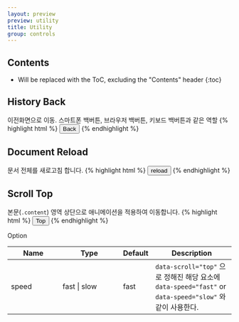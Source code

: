 ```yaml
---
layout: preview
preview: utility
title: Utility
group: controls
---
```


## Contents

* Will be replaced with the ToC, excluding the "Contents" header
{:toc}

## History Back
이전화면으로 이동. 스마트폰 백버튼, 브라우저 백버튼, 키보드 백버튼과 같은 역할
{% highlight html %}
 <button class="btn btn-primary" data-history="back">Back</button>
{% endhighlight %}


## Document Reload
문서 전체를 새로고침 합니다.
{% highlight html %}
<button class="btn btn-primary" data-location="reload">reload</button>
{% endhighlight %}



## Scroll Top
본문(`.content`) 영역 상단으로 애니메이션을 적용하여 이동합니다.
{% highlight html %}
<button class="btn btn-primary" data-scroll="top">Top</button>
{% endhighlight %}

Option

<div class="table-responsive">
  <table class="table table-bordered">
    <thead>
     <tr>
       <th style="width: 100px;">Name</th>
       <th style="width: 120px;">Type</th>
       <th style="width: 50px;">Default</th>
       <th>Description</th>
     </tr>
    </thead>
    <tbody>
     <tr>
       <td>speed</td>
       <td>fast | slow</td>
       <td>fast</td>
       <td>
        <code>data-scroll="top"</code> 으로 정해진 해당 요소에  <code>data-speed="fast"</code> or <code>data-speed="slow"</code> 와 같이 사용한다.
       </td>
     </tr>
    </tbody>
  </table>
</div>

